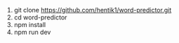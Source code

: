 1. git clone https://github.com/hentik1/word-predictor.git
2. cd word-predictor
3. npm install
4. npm run dev
